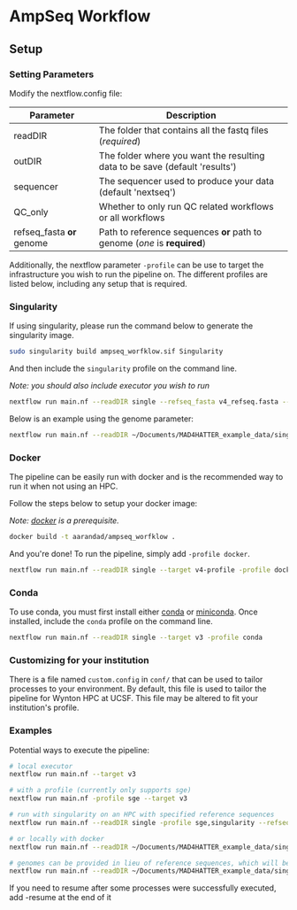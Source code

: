 # AmpSeq Workflow

## Setup

### Setting Parameters

Modify the nextflow.config file:

|Parameter|Description|
|---|---|
|readDIR|The folder that contains all the fastq files (*required*)|
|outDIR|The folder where you want the resulting data to be save (default 'results')|
|sequencer|The sequencer used to produce your data (default 'nextseq')|
|QC_only|Whether to only run QC related workflows or all workflows|
|refseq_fasta **or** genome|Path to reference sequences **or** path to genome (*one* is **required**)|

Additionally, the nextflow parameter `-profile` can be use to target the infrastructure you wish to run the pipeline on. The different profiles are listed below, including any setup that is required.

### Singularity

If using singularity, please run the command below to generate the singularity image.

```bash
sudo singularity build ampseq_worfklow.sif Singularity
```

And then include the `singularity` profile on the command line. 

*Note: you should also include executor you wish to run*

```bash
nextflow run main.nf --readDIR single --refseq_fasta v4_refseq.fasta --target v4 -profile sge,singularity
```

Below is an example using the genome parameter:

```bash
nextflow run main.nf --readDIR ~/Documents/MAD4HATTER_example_data/single -w ~/Documents/work --target v4 -profile sge,singularity --genome PlasmoDB-59_Pfalciparum3D7_Genome.fasta
```

### Docker

The pipeline can be easily run with docker and is the recommended way to run it when not using an HPC.

Follow the steps below to setup your docker image:

*Note: [docker](https://www.docker.com/) is a prerequisite.*

```bash
docker build -t aarandad/ampseq_worfklow .
```

And you're done! To run the pipeline, simply add `-profile docker`. 

```bash
nextflow run main.nf --readDIR single --target v4-profile -profile docker
```

### Conda

To use conda, you must first install either [conda](https://docs.conda.io/en/latest/) or [miniconda](https://docs.conda.io/en/latest/miniconda.html). Once installed, include the `conda` profile on the command line.

```bash
nextflow run main.nf --readDIR single --target v3 -profile conda
```

### Customizing for your institution

There is a file named `custom.config` in `conf/` that can be used to tailor processes to your environment. By default,
this file is used to tailor the pipeline for Wynton HPC at UCSF. This file may be altered to fit your institution's profile.

### Examples 

Potential ways to execute the pipeline:

```bash
# local executor
nextflow run main.nf --target v3

# with a profile (currently only supports sge)
nextflow run main.nf -profile sge --target v3

# run with singularity on an HPC with specified reference sequences
nextflow run main.nf --readDIR single -profile sge,singularity --refseq_fasta v4_refseq.fasta --target v4

# or locally with docker
nextflow run main.nf --readDIR ~/Documents/MAD4HATTER_example_data/single/ --target v4 -profile docker --refseq_fasta v4_refseq.fasta

# genomes can be provided in lieu of reference sequences, which will be generated with the amplicon table
nextflow run main.nf --readDIR ~/Documents/MAD4HATTER_example_data/single/ -w ~/work --target v4 -profile docker --genome PlasmoDB-59_Pfalciparum3D7_Genome.fasta
```

If you need to resume after some processes were successfully executed, add -resume at the end of it

